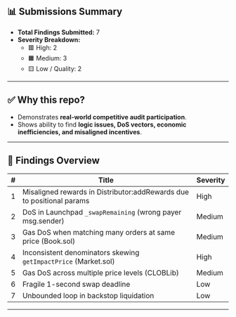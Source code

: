 ## 📊 Submissions Summary

- **Total Findings Submitted:** 7  
- **Severity Breakdown:**
  - 🟥 High: 2  
  - 🟧 Medium: 3  
  - 🟨 Low / Quality: 2  

---

## ✅ Why this repo?

- Demonstrates **real-world competitive audit participation**.  
- Shows ability to find **logic issues, DoS vectors, economic inefficiencies, and misaligned incentives**.  

---

## 🚀 Findings Overview

| #   | Title                                                                 | Severity |
|-----|-----------------------------------------------------------------------|----------|
| 1   | Misaligned rewards in Distributor:addRewards due to positional params | High     |
| 2   | DoS in Launchpad `_swapRemaining` (wrong payer msg.sender)            | Medium   |
| 3   | Gas DoS when matching many orders at same price (Book.sol)            | Medium   |
| 4   | Inconsistent denominators skewing `getImpactPrice` (Market.sol)       | High     |
| 5   | Gas DoS across multiple price levels (CLOBLib)                        | Medium   |
| 6   | Fragile 1-second swap deadline                                        | Low      |
| 7   | Unbounded loop in backstop liquidation                                | Low      |

---
